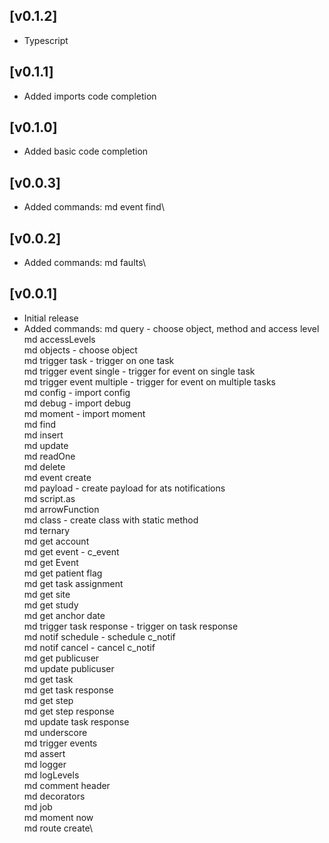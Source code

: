 ## [v0.1.2]

- Typescript


## [v0.1.1]

- Added imports code completion


## [v0.1.0]

- Added basic code completion

## [v0.0.3]

- Added commands: 
    md event find\



## [v0.0.2]

- Added commands: 
    md faults\

## [v0.0.1]

- Initial release
- Added commands: 
    md query - choose object, method and access level\
    md accessLevels\
    md objects - choose object\
    md trigger task - trigger on one task\
    md trigger event single - trigger for event on single task\
    md trigger event multiple - trigger for event on multiple tasks\
    md config - import config\
    md debug - import debug\
    md moment - import moment\
    md find\
    md insert\
    md update\
    md readOne\
    md delete\
    md event create\
    md payload - create payload for ats notifications\
    md script.as\
    md arrowFunction\
    md class - create class with static method\
    md ternary\
    md get account\
    md get event - c_event\
    md get Event\
    md get patient flag\
    md get task assignment\
    md get site\
    md get study\
    md get anchor date\
    md trigger task response - trigger on task response\
    md notif schedule - schedule c_notif\
    md notif cancel - cancel c_notif\
    md get publicuser\
    md update publicuser\
    md get task\
    md get task response\
    md get step\
    md get step response\
    md update task response\
    md underscore\
    md trigger events\
    md assert\
    md logger\
    md logLevels\
    md comment header\
    md decorators\
    md job\
    md moment now\
    md route create\